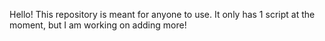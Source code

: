 Hello! This repository is meant for anyone to use. It only has 1 script at the moment, but I am working on adding more!
